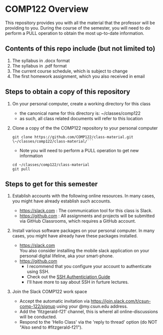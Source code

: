 # COMP122 Overview

This repository provides you with  all the material that the professor will be providing to you.
During the course of the semester, you will need to do perform a PULL operation to obtain the most up-to-date information.

## Contents of this repo include (but not limited to)
  1. The syllabus in .docx format
  2. The syllabus in .pdf format
  3. The current course schedule, which is subject to change
  4. The first homework assignment, which you also received in email

## Steps to obtain a copy of this repository
  1. On your personal computer, create a working directory for this class
     - the canonical name for this directory is: \~/classes/comp122
     - as such, all class related documents will refer to this location

  1. Clone a copy of the the COMP122 repository to your personal computer
     ```
     git clone https://github.com/COMP122/class-material.git \~/classes/comp122/class-material/```
     ```
     - Note you will need to perform a PULL operation to get new information
     ```
     cd ~/classes/comp122/class-material
     git pull
     ```
	
## Steps to get for this semester

  1. Establish accounts with the following online resources. In many cases, you might have already establish such accounts.
     - https://slack.com : The communication tool for this class is Slack.
     - https://github.com : All assignments and projects will be submitted via GitHub Classrooms, which requires a GitHub account.

  1. Install various software packages on your personal computer. In many cases, you might have already have these packages installed.
      - https://slack.com  <br />   You also consider installing the mobile slack application on your personal digital lifeline, aka your smart-phone.
      - https://github.com <br /> 
          - I recommend that you configure your account to authenticate using SSH.
          - Check out the [SSH Authenticiation Guide](https://docs.github.com/en/github/authenticating-to-github/connecting-to-github-with-ssh)
          - I'll have more to say about SSH in furture lectures.
 
  1. Join the Slack COMP122 work space
      - Accept the automatic invitation via https://join.slack.com/t/csun-comp-122/signup using your @my.csun.edu address.
      - Add the 'fitzgerald-f21' channel, this is wherel all online-discussions will be conducted.
      - Respond to the 'Hello Class' via the 'reply to thread' option (do NOT "Also send to #fitzgerald-f21").
 




          
          
